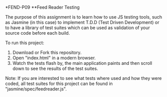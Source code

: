 *FEND-P09
**Feed Reader Testing

The purpose of this assignment is to learn how to use JS testing tools, such as Jasmine (in this case)
to implement T.D.D (Test Driven Development) or to have a library of test suites which can be used
as validation of your source code before each build.

To run this project:

1. Download or Fork this repository.
2. Open "index.html" in a modern browser.
3. Watch the tests flash by, the main application paints and then scroll down to see the results of the test suites.

Note: If you are interested to see what tests where used and how they were coded, all test suites for this project
can be found in "jasmine/spec/feedreader.js".